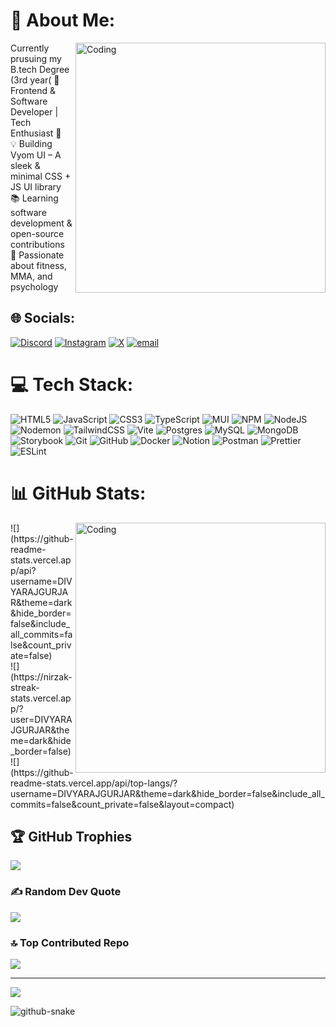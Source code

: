 # 💫 About Me:
<img align="right" alt="Coding" width="400" src="https://media.giphy.com/media/bJ4TVNYNUympPgcpem/giphy.gif?cid=790b7611clrh1e93dkbiwavcxchpat0bl0u6wicc0m5m0a88&ep=v1_gifs_search&rid=giphy.gif&ct=g">
   Currently prusuing my B.tech Degree (3rd year(
🚀 Frontend & Software Developer | Tech Enthusiast 🎨 <br>
💡 Building Vyom UI – A sleek & minimal CSS + JS UI library <br>
📚 Learning software development & open-source contributions <br>
🥋 Passionate about fitness, MMA, and psychology <br>





## 🌐 Socials:
[![Discord](https://img.shields.io/badge/Discord-%237289DA.svg?logo=discord&logoColor=white)](https://discord.gg/@pyaracetamol.in_) [![Instagram](https://img.shields.io/badge/Instagram-%23E4405F.svg?logo=Instagram&logoColor=white)](https://instagram.com/@ahem_dandak) [![X](https://img.shields.io/badge/X-black.svg?logo=X&logoColor=white)](https://x.com/https://x.com/pyaracetamol___) [![email](https://img.shields.io/badge/Email-D14836?logo=gmail&logoColor=white)](mailto:mandvigurjar0@gmail.com) 

# 💻 Tech Stack:
![HTML5](https://img.shields.io/badge/html5-%23E34F26.svg?style=for-the-badge&logo=html5&logoColor=white) ![JavaScript](https://img.shields.io/badge/javascript-%23323330.svg?style=for-the-badge&logo=javascript&logoColor=%23F7DF1E) ![CSS3](https://img.shields.io/badge/css3-%231572B6.svg?style=for-the-badge&logo=css3&logoColor=white) ![TypeScript](https://img.shields.io/badge/typescript-%23007ACC.svg?style=for-the-badge&logo=typescript&logoColor=white) ![MUI](https://img.shields.io/badge/MUI-%230081CB.svg?style=for-the-badge&logo=mui&logoColor=white) ![NPM](https://img.shields.io/badge/NPM-%23CB3837.svg?style=for-the-badge&logo=npm&logoColor=white) ![NodeJS](https://img.shields.io/badge/node.js-6DA55F?style=for-the-badge&logo=node.js&logoColor=white) ![Nodemon](https://img.shields.io/badge/NODEMON-%23323330.svg?style=for-the-badge&logo=nodemon&logoColor=%BBDEAD) ![TailwindCSS](https://img.shields.io/badge/tailwindcss-%2338B2AC.svg?style=for-the-badge&logo=tailwind-css&logoColor=white) ![Vite](https://img.shields.io/badge/vite-%23646CFF.svg?style=for-the-badge&logo=vite&logoColor=white) ![Postgres](https://img.shields.io/badge/postgres-%23316192.svg?style=for-the-badge&logo=postgresql&logoColor=white) ![MySQL](https://img.shields.io/badge/mysql-4479A1.svg?style=for-the-badge&logo=mysql&logoColor=white) ![MongoDB](https://img.shields.io/badge/MongoDB-%234ea94b.svg?style=for-the-badge&logo=mongodb&logoColor=white) ![Storybook](https://img.shields.io/badge/-Storybook-FF4785?style=for-the-badge&logo=storybook&logoColor=white) ![Git](https://img.shields.io/badge/git-%23F05033.svg?style=for-the-badge&logo=git&logoColor=white) ![GitHub](https://img.shields.io/badge/github-%23121011.svg?style=for-the-badge&logo=github&logoColor=white) ![Docker](https://img.shields.io/badge/docker-%230db7ed.svg?style=for-the-badge&logo=docker&logoColor=white) ![Notion](https://img.shields.io/badge/Notion-%23000000.svg?style=for-the-badge&logo=notion&logoColor=white) ![Postman](https://img.shields.io/badge/Postman-FF6C37?style=for-the-badge&logo=postman&logoColor=white) ![Prettier](https://img.shields.io/badge/prettier-%23F7B93E.svg?style=for-the-badge&logo=prettier&logoColor=black) ![ESLint](https://img.shields.io/badge/ESLint-4B3263?style=for-the-badge&logo=eslint&logoColor=white)
# 📊 GitHub Stats:
<img align="right" alt="Coding" width="400" src="https://media.giphy.com/media/jBOOXxSJfG8kqMxT11/giphy.gif?cid=ecf05e475ughjjkq2f2y2wlku2demoxoi9e42oxfcu9dukaf&ep=v1_gifs_search&rid=giphy.gif&ct=g">
![](https://github-readme-stats.vercel.app/api?username=DIVYARAJGURJAR&theme=dark&hide_border=false&include_all_commits=false&count_private=false)<br/>
![](https://nirzak-streak-stats.vercel.app/?user=DIVYARAJGURJAR&theme=dark&hide_border=false)<br/>
![](https://github-readme-stats.vercel.app/api/top-langs/?username=DIVYARAJGURJAR&theme=dark&hide_border=false&include_all_commits=false&count_private=false&layout=compact)

## 🏆 GitHub Trophies
![](https://github-profile-trophy.vercel.app/?username=DIVYARAJGURJAR&theme=solarized-dark&no-frame=true&no-bg=false&margin-w=4)

### ✍️ Random Dev Quote
![](https://quotes-github-readme.vercel.app/api?type=horizontal&theme=tokyonight)

### 🔝 Top Contributed Repo
![](https://github-contributor-stats.vercel.app/api?username=DIVYARAJGURJAR&limit=5&theme=dark&combine_all_yearly_contributions=true)

---
[![](https://visitcount.itsvg.in/api?id=DIVYARAJGURJAR&icon=1&color=11)](https://visitcount.itsvg.in)

<picture>
  <source media="(prefers-color-scheme: dark)" srcset="https://raw.githubusercontent.com/tobiasmeyhoefer/tobiasmeyhoefer/output/github-snake-dark.svg" />
  <source media="(prefers-color-scheme: light)" srcset="https://raw.githubusercontent.com/tobiasmeyhoefer/tobiasmeyhoefer/output/github-snake.svg" />
  <img alt="github-snake" src="https://raw.githubusercontent.com/tobiasmeyhoefer/tobiasmeyhoefer/output/github-snake.svg" />
</picture>

<!-- Proudly created with GPRM ( https://gprm.itsvg.in ) -->
